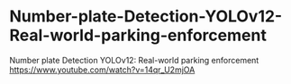 # Number-plate-Detection-YOLOv12-Real-world-parking-enforcement
Number plate Detection YOLOv12: Real-world parking enforcement
https://www.youtube.com/watch?v=14qr_U2mjOA

